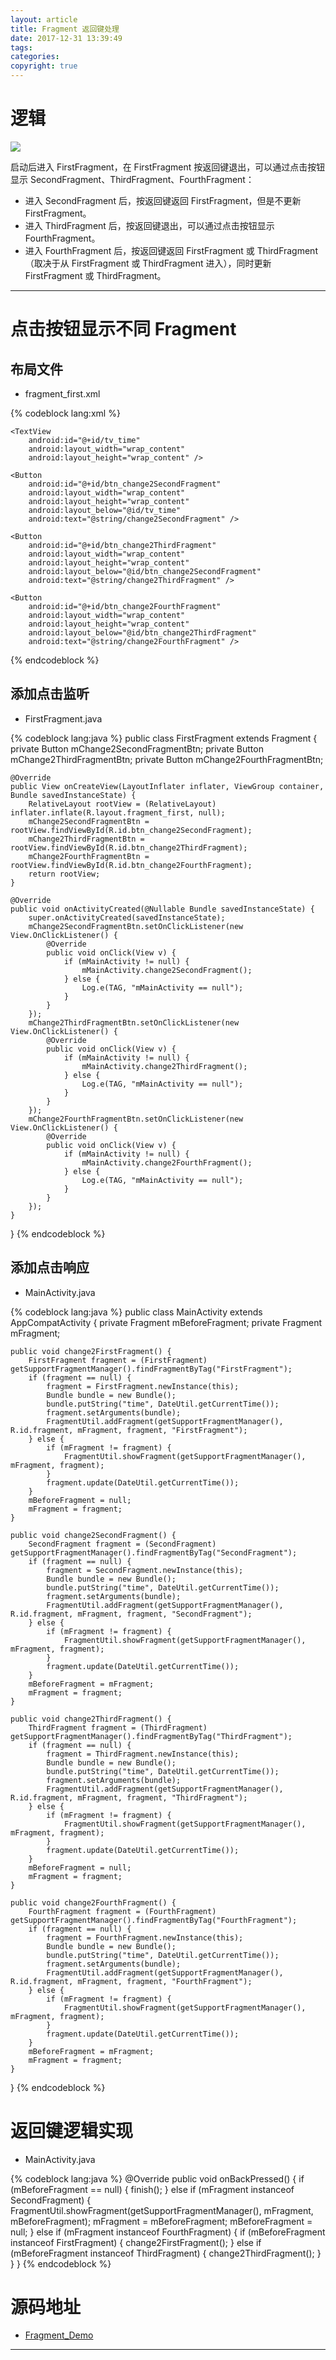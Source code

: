 ```yaml
---
layout: article
title: Fragment 返回键处理
date: 2017-12-31 13:39:49
tags: 
categories: 
copyright: true
---
```


# **逻辑**

![](http://otkw6sse5.bkt.clouddn.com/Fragment-%E8%BF%94%E5%9B%9E%E9%94%AE%E5%A4%84%E7%90%861514695944977_2.png)

启动后进入 FirstFragment，在 FirstFragment 按返回键退出，可以通过点击按钮显示 SecondFragment、ThirdFragment、FourthFragment：

* 进入 SecondFragment 后，按返回键返回 FirstFragment，但是不更新 FirstFragment。
* 进入 ThirdFragment 后，按返回键退出，可以通过点击按钮显示 FourthFragment。
* 进入 FourthFragment 后，按返回键返回 FirstFragment 或 ThirdFragment（取决于从 FirstFragment 或 ThirdFragment 进入），同时更新 FirstFragment 或 ThirdFragment。

---

# **点击按钮显示不同 Fragment**

## **布局文件**

* fragment_first.xml

{% codeblock lang:xml %}
<?xml version="1.0" encoding="utf-8"?>
<RelativeLayout xmlns:android="http://schemas.android.com/apk/res/android"
    xmlns:tools="http://schemas.android.com/tools"
    android:layout_width="match_parent"
    android:layout_height="match_parent"
    tools:context="io.weichao.fragment_demo.activity.MainActivity">

    <TextView
        android:id="@+id/tv_time"
        android:layout_width="wrap_content"
        android:layout_height="wrap_content" />

    <Button
        android:id="@+id/btn_change2SecondFragment"
        android:layout_width="wrap_content"
        android:layout_height="wrap_content"
        android:layout_below="@id/tv_time"
        android:text="@string/change2SecondFragment" />

    <Button
        android:id="@+id/btn_change2ThirdFragment"
        android:layout_width="wrap_content"
        android:layout_height="wrap_content"
        android:layout_below="@id/btn_change2SecondFragment"
        android:text="@string/change2ThirdFragment" />

    <Button
        android:id="@+id/btn_change2FourthFragment"
        android:layout_width="wrap_content"
        android:layout_height="wrap_content"
        android:layout_below="@id/btn_change2ThirdFragment"
        android:text="@string/change2FourthFragment" />
</RelativeLayout>
{% endcodeblock %}

## **添加点击监听**

* FirstFragment.java

{% codeblock lang:java %}
public class FirstFragment extends Fragment {
    private Button mChange2SecondFragmentBtn;
    private Button mChange2ThirdFragmentBtn;
    private Button mChange2FourthFragmentBtn;

    @Override
    public View onCreateView(LayoutInflater inflater, ViewGroup container, Bundle savedInstanceState) {
        RelativeLayout rootView = (RelativeLayout) inflater.inflate(R.layout.fragment_first, null);
        mChange2SecondFragmentBtn = rootView.findViewById(R.id.btn_change2SecondFragment);
        mChange2ThirdFragmentBtn = rootView.findViewById(R.id.btn_change2ThirdFragment);
        mChange2FourthFragmentBtn = rootView.findViewById(R.id.btn_change2FourthFragment);
        return rootView;
    }

    @Override
    public void onActivityCreated(@Nullable Bundle savedInstanceState) {
        super.onActivityCreated(savedInstanceState);
        mChange2SecondFragmentBtn.setOnClickListener(new View.OnClickListener() {
            @Override
            public void onClick(View v) {
                if (mMainActivity != null) {
                    mMainActivity.change2SecondFragment();
                } else {
                    Log.e(TAG, "mMainActivity == null");
                }
            }
        });
        mChange2ThirdFragmentBtn.setOnClickListener(new View.OnClickListener() {
            @Override
            public void onClick(View v) {
                if (mMainActivity != null) {
                    mMainActivity.change2ThirdFragment();
                } else {
                    Log.e(TAG, "mMainActivity == null");
                }
            }
        });
        mChange2FourthFragmentBtn.setOnClickListener(new View.OnClickListener() {
            @Override
            public void onClick(View v) {
                if (mMainActivity != null) {
                    mMainActivity.change2FourthFragment();
                } else {
                    Log.e(TAG, "mMainActivity == null");
                }
            }
        });
    }
}
{% endcodeblock %}

## **添加点击响应**

* MainActivity.java

{% codeblock lang:java %}
public class MainActivity extends AppCompatActivity {
    private Fragment mBeforeFragment;
    private Fragment mFragment;

    public void change2FirstFragment() {
        FirstFragment fragment = (FirstFragment) getSupportFragmentManager().findFragmentByTag("FirstFragment");
        if (fragment == null) {
            fragment = FirstFragment.newInstance(this);
            Bundle bundle = new Bundle();
            bundle.putString("time", DateUtil.getCurrentTime());
            fragment.setArguments(bundle);
            FragmentUtil.addFragment(getSupportFragmentManager(), R.id.fragment, mFragment, fragment, "FirstFragment");
        } else {
            if (mFragment != fragment) {
                FragmentUtil.showFragment(getSupportFragmentManager(), mFragment, fragment);
            }
            fragment.update(DateUtil.getCurrentTime());
        }
        mBeforeFragment = null;
        mFragment = fragment;
    }

    public void change2SecondFragment() {
        SecondFragment fragment = (SecondFragment) getSupportFragmentManager().findFragmentByTag("SecondFragment");
        if (fragment == null) {
            fragment = SecondFragment.newInstance(this);
            Bundle bundle = new Bundle();
            bundle.putString("time", DateUtil.getCurrentTime());
            fragment.setArguments(bundle);
            FragmentUtil.addFragment(getSupportFragmentManager(), R.id.fragment, mFragment, fragment, "SecondFragment");
        } else {
            if (mFragment != fragment) {
                FragmentUtil.showFragment(getSupportFragmentManager(), mFragment, fragment);
            }
            fragment.update(DateUtil.getCurrentTime());
        }
        mBeforeFragment = mFragment;
        mFragment = fragment;
    }

    public void change2ThirdFragment() {
        ThirdFragment fragment = (ThirdFragment) getSupportFragmentManager().findFragmentByTag("ThirdFragment");
        if (fragment == null) {
            fragment = ThirdFragment.newInstance(this);
            Bundle bundle = new Bundle();
            bundle.putString("time", DateUtil.getCurrentTime());
            fragment.setArguments(bundle);
            FragmentUtil.addFragment(getSupportFragmentManager(), R.id.fragment, mFragment, fragment, "ThirdFragment");
        } else {
            if (mFragment != fragment) {
                FragmentUtil.showFragment(getSupportFragmentManager(), mFragment, fragment);
            }
            fragment.update(DateUtil.getCurrentTime());
        }
        mBeforeFragment = null;
        mFragment = fragment;
    }

    public void change2FourthFragment() {
        FourthFragment fragment = (FourthFragment) getSupportFragmentManager().findFragmentByTag("FourthFragment");
        if (fragment == null) {
            fragment = FourthFragment.newInstance(this);
            Bundle bundle = new Bundle();
            bundle.putString("time", DateUtil.getCurrentTime());
            fragment.setArguments(bundle);
            FragmentUtil.addFragment(getSupportFragmentManager(), R.id.fragment, mFragment, fragment, "FourthFragment");
        } else {
            if (mFragment != fragment) {
                FragmentUtil.showFragment(getSupportFragmentManager(), mFragment, fragment);
            }
            fragment.update(DateUtil.getCurrentTime());
        }
        mBeforeFragment = mFragment;
        mFragment = fragment;
    }
}
{% endcodeblock %}

# **返回键逻辑实现**

* MainActivity.java

{% codeblock lang:java %}
@Override
public void onBackPressed() {
    if (mBeforeFragment == null) {
        finish();
    } else if (mFragment instanceof SecondFragment) {
        FragmentUtil.showFragment(getSupportFragmentManager(), mFragment, mBeforeFragment);
        mFragment = mBeforeFragment;
        mBeforeFragment = null;
    } else if (mFragment instanceof FourthFragment) {
        if (mBeforeFragment instanceof FirstFragment) {
            change2FirstFragment();
        } else if (mBeforeFragment instanceof ThirdFragment) {
            change2ThirdFragment();
        }
    }
}
{% endcodeblock %}

# **源码地址**

* [Fragment_Demo](https://github.com/weichao66666/Fragment_Demo "https://github.com/weichao66666/Fragment_Demo")

---

















